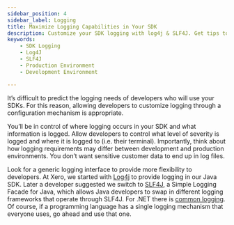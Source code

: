 ```yaml
---
sidebar_position: 4
sidebar_label: Logging
title: Maximize Logging Capabilities in Your SDK
description: Customize your SDK logging with log4j & SLF4J. Get tips to maximize logging capability while controlling data in dev & prod environments.
keywords: 
    - SDK Logging
    - Log4J
    - SLF4J
    - Production Environment
    - Development Environment

---
```


It’s difficult to predict the logging needs of developers who will use your SDKs. For this reason, allowing developers to customize logging through a configuration mechanism is appropriate. 

You’ll be in control of where logging occurs in your SDK and what information is logged. Allow developers to control what level of severity is logged and where it is logged to (i.e. their terminal). Importantly, think about how logging requirements may differ between development and production environments. You don’t want sensitive customer data to end up in log files.

Look for a generic logging interface to provide more flexibility to developers. At Xero, we started with [Log4j](https://logging.apache.org/log4j/2.x/) to provide logging in our Java SDK. Later a developer suggested we switch to [SLF4J](https://www.slf4j.org/), a Simple Logging Facade for Java, which allows Java developers to swap in different logging frameworks that operate through SLF4J. For .NET there is [common logging](http://net-commons.github.io/common-logging/). Of course, if a programming language has a single logging mechanism that everyone uses, go ahead and use that one.